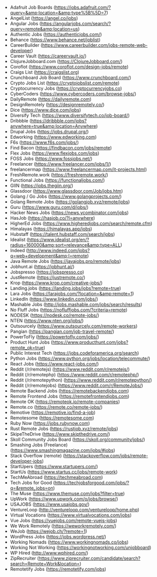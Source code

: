 - Adafruit Job Boards (https://jobs.adafruit.com/?query=&amp;location=&amp;type%5B%5D=7)
- AngelList (https://angel.co/jobs)
- Angular Jobs (https://angularjobs.com/search/?query=remote&amp;location=us)
- Authentic Jobs (https://authenticjobs.com/)
- Behance (https://www.behance.net/joblist)
- CareerBuilder (https://www.careerbuilder.com/jobs-remote-web-developer)
- Career Vault (https://careervault.io/)
- ClojureJobboard.com (https://ClojureJobboard.com/)
- Coroflot (https://www.coroflot.com/design-jobs/remote)
- Craigs List (https://craigslist.org)
- Crunchboard Job Board (https://www.crunchboard.com/)
- Crypto Jobs List (https://cryptojobslist.com/remote)
- Cryptocurrency Jobs (https://cryptocurrencyjobs.co)
- CyberCoders (https://www.cybercoders.com/browse-jobs/)
- DailyRemote (https://dailyremote.com)
- DesignRemotely (https://designremotely.co/)
- Dice (https://www.dice.com/jobs)
- Diversify Tech (https://www.diversifytech.co/job-board/)
- Dribbble (https://dribbble.com/jobs?anywhere=true&amp;location=Anywhere)
- Drupal Jobs (https://jobs.drupal.org/)
- Edworking (https://www.edworking.com)
- F6s (https://www.f6s.com/jobs/)
- Find Bacon (https://findbacon.com/jobs/remote)
- Flex Jobs (https://www.flexjobs.com/jobs)
- FOSS Jobs (https://www.fossjobs.net/)
- Freelancer (https://www.freelancer.com/jobs/1/)
- freelancermap (https://www.freelancermap.com/it-projects.html)
- FreshRemote.work (https://freshremote.work/)
- Functional Jobs (https://functionaljobs.com/)
- GIIN (https://jobs.thegiin.org/)
- Glassdoor (https://www.glassdoor.com/Job/jobs.htm)
- Golang / Go Jobs (https://www.golangprojects.com/)
- Golang Remote Jobs (https://golangjob.xyz/remote/jobs)
- Guru (https://www.guru.com/d/jobs/)
- Hacker News Jobs (https://news.ycombinator.com/jobs)
- HasJob (https://hasjob.co/?l=anywhere)
- HigherEd Jobs (https://www.higheredjobs.com/search/remote.cfm)
- Himalayas (https://himalayas.app/jobs)
- Hubstaff (https://talent.hubstaff.com/search/jobs)
- Idealist (https://www.idealist.org/en/?radius=160000&amp;sort=relevance&amp;type=ALL)
- Indeed (http://www.indeed.com/jobs?q=web+development&amp;l=remote)
- Java Remote Jobs (https://javajobs.pro/remote/jobs)
- Jobhunt.ai (https://jobhunt.ai/)
- Jobspresso (https://jobspresso.co)
- JustRemote (https://justremote.co/)
- Krop (https://www.krop.com/creative-jobs/)
- Landing.jobs (https://landing.jobs/jobs?remote=true)
- Lara Jobs (https://larajobs.com/?location=&amp;remote=1)
- LinkedIn (https://www.linkedin.com/jobs/)
- Mashable Jobs (http://jobs.mashable.com/jobs/search/results)
- No Fluff Jobs (https://nofluffjobs.com/?criteria=remote)
- NODESK (https://nodesk.co/remote-jobs/)
- NTEN (https://www.nten.org/jobs/)
- Outsourcely (https://www.outsourcely.com/remote-workers)
- Pangian (https://pangian.com/job-travel-remote/)
- PowerToFly (https://powertofly.com/jobs/)
- Product Hunt Jobs (https://www.producthunt.com/jobs?remote_ok=true)
- Public Interest Tech (https://jobs.codeforamerica.org/search)
- Python Jobs (https://www.python.org/jobs/location/telecommute/)
- React Jobs (https://www.react-jobs.com/)
- Reddit (/r/remotejs) (https://www.reddit.com/r/remotejs/)
- Reddit (/r/remotephp) (https://www.reddit.com/r/remotephp/)
- Reddit (/r/remotepython) (https://www.reddit.com/r/remotepython/)
- Reddit (/r/remotejobs) (https://www.reddit.com/r/RemoteJobs/)
- Remote Backend Jobs (https://remotebackendjobs.com)
- Remote Frontend Jobs (https://remotefrontendjobs.com)
- Remote OK (https://remoteok.io/remote-companies)
- Remote.co (https://remote.co/remote-jobs/)
- Remotive (https://remotive.io/find-a-job)
- Remotesome (https://remotesome.com)
- Ruby Now (https://jobs.rubynow.com)
- Rust Remote Jobs (https://rustjob.xyz/remote/jobs)
- SkipeTheDrive (https://www.skipthedrive.com/)
- Skoll Community Jobs Board (https://skoll.org/community/jobs/)
- Smashing Jobs (Freelance) (https://www.smashingmagazine.com/jobs/#jobs)
- Stack Overflow (remote) (https://stackoverflow.com/jobs/remote-developer-jobs)
- StartUpers (https://www.startupers.com/)
- StartUs (https://www.startus.cc/jobs/remote-work)
- TechMeAbroad (https://techmeabroad.com)
- Tech Jobs for Good (https://techjobsforgood.com/jobs/?q=&remote_jobs=on)
- The Muse (https://www.themuse.com/jobs?filter=true)
- UpWork (https://www.upwork.com/o/jobs/browse/)
- USAJOBS (https://www.usajobs.gov/)
- VentureLoop (http://ventureloop.com/ventureloop/home.php)
- Virtual Vocations (https://www.virtualvocations.com/jobs)
- Vue Jobs (https://vuejobs.com/remote-vuejs-jobs)
- We Work Remotely (https://weworkremotely.com/)
- WeJob (https://wejob.ch/?remote=1)
- WordPress Jobs (https://jobs.wordpress.net/)
- Working Nomads (https://www.workingnomads.co/jobs)
- Working Not Working (https://workingnotworking.com/unjobboard)
- WP Hired (http://www.wphired.com/)
- ZipRecruiter (https://www.ziprecruiter.com/candidate/search?search=Remote+Work&location=)
- Remotetify Jobs (https://remotetify.com/jobs)